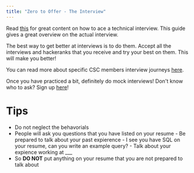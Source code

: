 ```yaml
---
title: "Zero to Offer - The Interview"
---
```


Read [this](https://yangshun.github.io/tech-interview-handbook/) for
great content on how to ace a technical interview. This guide gives
a great overview on the actual interview.

The best way to get better at interviews is to do them. Accept all
the interviews and hackeranks that you receive and try your best on
them. This will make you better!

You can read more about specific CSC members interview journeys
[here](/career/interview-journeys/intro).

Once you have practiced a bit, definitely do mock interviews! Don't know who to ask? Sign
up [here](https://docs.google.com/forms/d/1-fcGpBMt0x-Qpdc9z81QzaaqYiMwGIExEk8QL5rWJHo/edit#responses)!

# Tips

- Do not neglect the behavorials
- People will ask you questions that you have listed on your resume - Be prepared to talk about your past expierence - I see you have SQL on your resume, can you write an example query? - Talk about your expience working at \_\_\_
- So **DO NOT** put anything on your resume that you are not prepared to talk about
